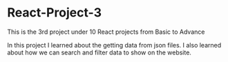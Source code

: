 # React-Project-3
This is the 3rd project under 10 React projects from Basic to Advance

In this project I learned about the getting data from json files.
I also learned about how we can search and filter data to show on the website.
